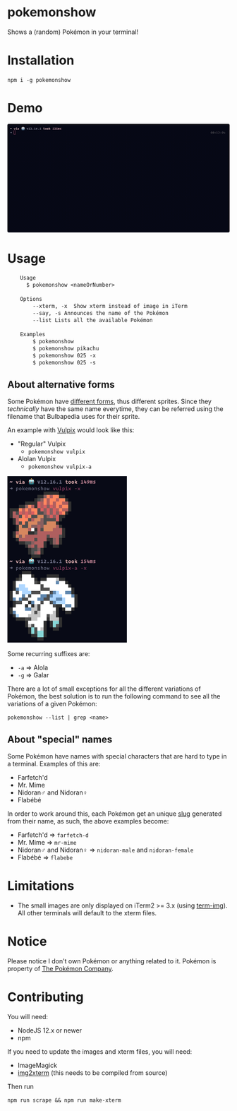 # pokemonshow

Shows a (random) Pokémon in your terminal!

# Installation

```
npm i -g pokemonshow
```

# Demo

![](https://raw.githubusercontent.com/eramdam/pokemonshow/master/demo.gif)

# Usage

```
	Usage
	  $ pokemonshow <nameOrNumber>

	Options
		--xterm, -x  Show xterm instead of image in iTerm
		--say, -s Announces the name of the Pokémon
		--list Lists all the available Pokémon

	Examples
		$ pokemonshow
		$ pokemonshow pikachu
		$ pokemonshow 025 -x
		$ pokemonshow 025 -s
```

## About alternative forms

Some Pokémon have [different forms](https://bulbapedia.bulbagarden.net/wiki/Variant_Pok%C3%A9mon), thus different sprites. Since they _technically_ have the same name everytime, they can be referred using the filename that Bulbapedia uses for their sprite.

An example with [Vulpix](<https://bulbapedia.bulbagarden.net/wiki/Vulpix_(Pok%C3%A9mon)>) would look like this:

- "Regular" Vulpix
  - `pokemonshow vulpix`
- Alolan Vulpix
  - `pokemonshow vulpix-a`

![](meta/vulpix.png)

Some recurring suffixes are:

- `-a` => Alola
- `-g` => Galar

There are a lot of small exceptions for all the different variations of Pokémon, the best solution is to run the following command to see all the variations of a given Pokémon:

```
pokemonshow --list | grep <name>
```

## About "special" names

Some Pokémon have names with special characters that are hard to type in a terminal. Examples of this are:

- Farfetch'd
- Mr. Mime
- Nidoran♂ and Nidoran♀
- Flabébé

In order to work around this, each Pokémon get an unique [slug](https://www.npmjs.com/package/slug) generated from their name, as such, the above examples become:

- Farfetch'd => `farfetch-d`
- Mr. Mime => `mr-mime`
- Nidoran♂ and Nidoran♀ => `nidoran-male` and `nidoran-female`
- Flabébé => `flabebe`

# Limitations

- The small images are only displayed on iTerm2 >= 3.x (using [term-img](https://github.com/sindresorhus/term-img)). All other terminals will default to the xterm files.

# Notice

Please notice I don't own Pokémon or anything related to it. Pokémon is property of [The Pokémon Company](https://en.wikipedia.org/wiki/The_Pok%C3%A9mon_Company).

# Contributing

You will need:

- NodeJS 12.x or newer
- npm

If you need to update the images and xterm files, you will need:

- ImageMagick
- [img2xterm](https://github.com/rossy/img2xterm) (this needs to be compiled from source)

Then run

```
npm run scrape && npm run make-xterm
```
